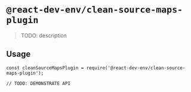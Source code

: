 # `@react-dev-env/clean-source-maps-plugin`

> TODO: description

## Usage

```
const cleanSourceMapsPlugin = require('@react-dev-env/clean-source-maps-plugin');

// TODO: DEMONSTRATE API
```
